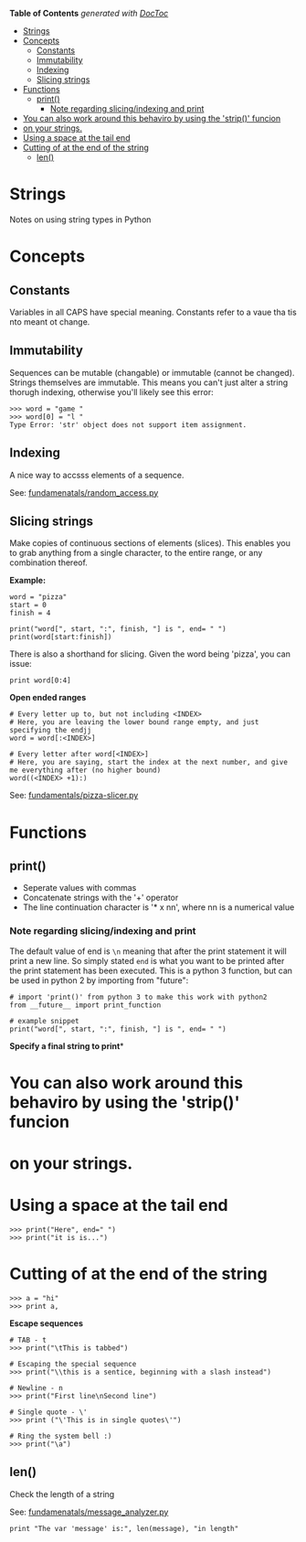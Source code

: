 <!-- START doctoc generated TOC please keep comment here to allow auto update -->
<!-- DON'T EDIT THIS SECTION, INSTEAD RE-RUN doctoc TO UPDATE -->
**Table of Contents**  *generated with [DocToc](https://github.com/thlorenz/doctoc)*

- [Strings](#strings)
- [Concepts](#concepts)
  - [Constants](#constants)
  - [Immutability](#immutability)
  - [Indexing](#indexing)
  - [Slicing strings](#slicing-strings)
- [Functions](#functions)
  - [print()](#print)
    - [Note regarding slicing/indexing and print](#note-regarding-slicingindexing-and-print)
- [You can also work around this behaviro by using the 'strip()' funcion](#you-can-also-work-around-this-behaviro-by-using-the-strip-funcion)
- [on your strings.](#on-your-strings)
- [Using a space at the tail end](#using-a-space-at-the-tail-end)
- [Cutting of at the end of the string](#cutting-of-at-the-end-of-the-string)
  - [len()](#len)

<!-- END doctoc generated TOC please keep comment here to allow auto update -->

# Strings

Notes on using string types in Python

# Concepts

## Constants

Variables in all CAPS have special meaning. Constants refer to a vaue tha tis nto meant ot change.

## Immutability 

Sequences can be mutable (changable) or immutable (cannot be changed). Strings themselves are immutable. This means you can't just alter a string thorugh indexing, otherwise you'll likely see this error:

```
>>> word = "game "
>>> word[0] = "l "
Type Error: 'str' object does not support item assignment.
```

## Indexing

A nice way to accsss elements of a sequence. 

See: [fundamenatals/random_access.py](https://github.com/mdeguzis/python/tree/python2/fundamenatals/random_access.py)

## Slicing strings

Make copies of continuous sections of elements (slices). This enables you to grab anything from a single character, to the entire range, or any combination thereof.

**Example:**
```
word = "pizza"
start = 0
finish = 4	

print("word[", start, ":", finish, "] is ", end= " ")
print(word[start:finish])
```

There is also a shorthand for slicing. Given the word being 'pizza', you can issue:
```
print word[0:4]
```

**Open ended ranges**

```
# Every letter up to, but not including <INDEX>
# Here, you are leaving the lower bound range empty, and just specifying the endjj
word = word[:<INDEX>]

# Every letter after word[<INDEX>]
# Here, you are saying, start the index at the next number, and give me everything after (no higher bound)
word((<INDEX> +1):)
```

See: [fundamentals/pizza-slicer.py](https://github.com/mdeguzis/python/blob/python2/fundamentals/pizza-slicer.py)

# Functions

## print()

* Seperate values with commas
* Concatenate strings with the '+' operator
* The line continuation character is '* x nn', where nn is a numerical value

### Note regarding slicing/indexing and print

The default value of end is `\n` meaning that after the print statement it will print a new line. So simply stated `end` is what you want to be printed after the print statement has been executed. This is a python 3 function, but can be used in python 2 by importing from "future":

```
# import 'print()' from python 3 to make this work with python2
from __future__ import print_function

# example snippet
print("word[", start, ":", finish, "] is ", end= " ")
```

**Specify a final string to print***

# You can also work around this behaviro by using the 'strip()' funcion 
# on your strings.

# Using a space at the tail end

```
>>> print("Here", end=" ")
>>> print("it is is...")
```

# Cutting of at the end of the string

```
>>> a = "hi"
>>> print a,
```

**Escape sequences**

```
# TAB - t
>>> print("\tThis is tabbed")

# Escaping the special sequence
>>> print("\\this is a sentice, beginning with a slash instead")

# Newline - n
>>> print("First line\nSecond line")

# Single quote - \'
>>> print ("\'This is in single quotes\'")

# Ring the system bell :)
>>> print("\a")
```

## len()

Check the length of a string

See: [fundamenatals/message_analyzer.py](https://github.com/mdeguzis/python/tree/python2/fundamenatals/message_analyzer.py)

```
print "The var 'message' is:", len(message), "in length"

```


